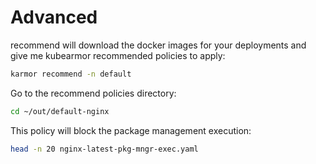 # Advanced

recommend will download the docker images for your deployments and give me kubearmor recommended policies to apply:
```bash
karmor recommend -n default
```

Go to the recommend policies directory:
```bash
cd ~/out/default-nginx
```

This policy will block the package management execution:
```bash
head -n 20 nginx-latest-pkg-mngr-exec.yaml
```
